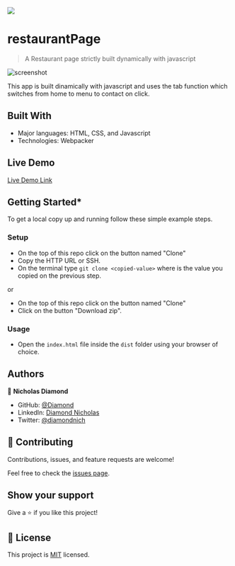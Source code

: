 ![](https://img.shields.io/badge/Microverse-blueviolet)

# restaurantPage

> A Restaurant page strictly built dynamically with javascript

![screenshot](.)

This app is built dinamically with javascript and uses the tab function which switches from home to menu to contact on click.

## Built With

- Major languages: HTML, CSS, and Javascript
- Technologies: Webpacker

## Live Demo

[Live Demo Link]()


## Getting Started*

To get a local copy up and running follow these simple example steps.

### Setup

 - On the top of this repo click on the button named "Clone"
 - Copy the HTTP URL or SSH.
 - On the terminal type `git clone <copied-value>` where is the value you copied on the previous step.

 or

 - On the top of this repo click on the button named "Clone"
 - Click on the button "Download zip".

### Usage

- Open the `index.html` file inside the `dist` folder using your browser of choice.

## Authors

👤 **Nicholas Diamond**

- GitHub: [@Diamond](https://github.com/diamond-nicholas)
- LinkedIn: [Diamond Nicholas](https://www.linkedin.com/in/diamond-nicholas/)
- Twitter: [@diamondnich](https://twitter.com/diamondnich)

## 🤝 Contributing

Contributions, issues, and feature requests are welcome!

Feel free to check the [issues page](https://github.com/diamond-nicholas/restaurantPage/issues).

## Show your support

Give a ⭐️ if you like this project!


## 📝 License

This project is [MIT](./LICENSE) licensed.